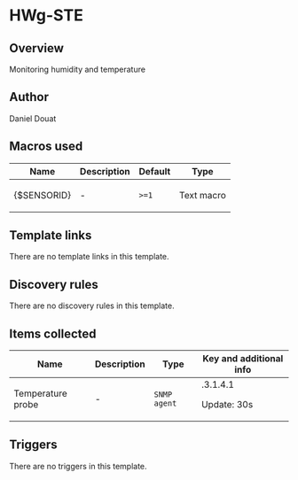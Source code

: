 # HWg-STE

## Overview

Monitoring humidity and temperature

## Author

Daniel Douat

## Macros used

|Name|Description|Default|Type|
|----|-----------|-------|----|
|{$SENSORID}|<p>-</p>|`>=1`|Text macro|
## Template links

There are no template links in this template.

## Discovery rules

There are no discovery rules in this template.

## Items collected

|Name|Description|Type|Key and additional info|
|----|-----------|----|----|
|Temperature probe|<p>-</p>|`SNMP agent`|.3.1.4.1<p>Update: 30s</p>|
## Triggers

There are no triggers in this template.

